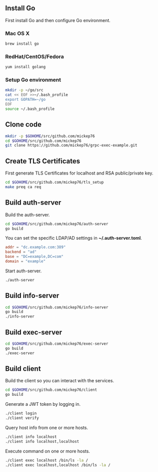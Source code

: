## Install Go

First install Go and then configure Go environment.

### Mac OS X

```bash
brew install go
```

### RedHat/CentOS/Fedora

```bash
yum install golang
```

### Setup Go environment

```bash
mkdir -p ~/go/src
cat << EOF >>~/.bash_profile
export GOPATH=~/go
EOF
source ~/.bash_profile
```

## Clone code

```bash
mkdir -p $GOHOME/src/github.com/mickep76
cd $GOHOME/src/github.com/mickep76
git clone https://github.com/mickep76/grpc-exec-example.git
```

## Create TLS Certificates
  
First generate TLS Certificates for localhost and RSA public/private key.

```bash
cd $GOHOME/src/github.com/mickep76/tls_setup
make preq ca req
```

## Build auth-server

Build the auth-server.

```bash
cd $GOHOME/src/github.com/mickep76/auth-server
go build
```

You can set the specific LDAP/AD settings in **~/.auth-server.toml**.

```toml
addr = "dc.example.com:389"
backend = "ad"
base = "DC=example,DC=com"
domain = "example"
```

Start auth-server.

```bash
./auth-server
```

## Build info-server

```bash
cd $GOHOME/src/github.com/mickep76/info-server
go build
./info-server
```

## Build exec-server

```bash
cd $GOHOME/src/github.com/mickep76/exec-server
go build
./exec-server
```

## Build client

Build the client so you can interact with the services.

```bash
cd $GOHOME/src/github.com/mickep76/client
go build
```

Generate a JWT token by logging in.

```bash
./client login
./client verify
```

Query host info from one or more hosts.

```bash
./client info localhost
./client info localhost,localhost
```

Execute command on one or more hosts.

```bash
./client exec localhost /bin/ls -la /
./client exec localhost,localhost /bin/ls -la /
```
